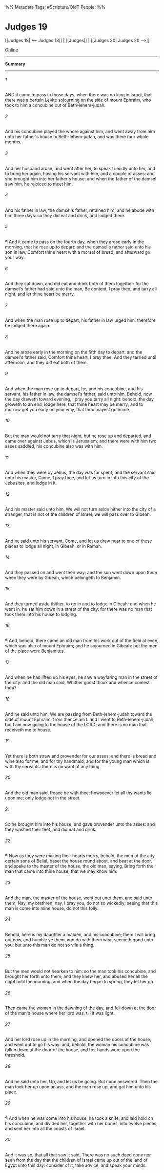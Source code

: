 

%% Metadata
Tags: #Scripture/OldT
People: 
%%
# Judges 19
[[Judges 18| <-- Judges 18]] | [[Judges]] | [[Judges 20| Judges 20 -->]]

[Online](https://churchofjesuschrist.org/study/scriptures/ot/judg/19?lang=eng)

---
__Summary__



---

###### 1
AND it came to pass in those days, when there was no king in Israel, that there was a certain Levite sojourning on the side of mount Ephraim, who took to him a concubine out of Beth-lehem-judah.
###### 2
And his concubine played the whore against him, and went away from him unto her father's house to Beth-lehem-judah, and was there four whole months.
###### 3
And her husband arose, and went after her, to speak friendly unto her, and to bring her again, having his servant with him, and a couple of asses: and she brought him into her father's house: and when the father of the damsel saw him, he rejoiced to meet him.
###### 4
And his father in law, the damsel's father, retained him; and he abode with him three days: so they did eat and drink, and lodged there.
###### 5
¶ And it came to pass on the fourth day, when they arose early in the morning, that he rose up to depart: and the damsel's father said unto his son in law, Comfort thine heart with a morsel of bread, and afterward go your way.
###### 6
And they sat down, and did eat and drink both of them together: for the damsel's father had said unto the man, Be content, I pray thee, and tarry all night, and let thine heart be merry.
###### 7
And when the man rose up to depart, his father in law urged him: therefore he lodged there again.
###### 8
And he arose early in the morning on the fifth day to depart: and the damsel's father said, Comfort thine heart, I pray thee.  And they tarried until afternoon, and they did eat both of them.
###### 9
And when the man rose up to depart, he, and his concubine, and his servant, his father in law, the damsel's father, said unto him, Behold, now the day draweth toward evening, I pray you tarry all night: behold, the day groweth to an end, lodge here, that thine heart may be merry; and to morrow get you early on your way, that thou mayest go home.
###### 10
But the man would not tarry that night, but he rose up and departed, and came over against Jebus, which is Jerusalem; and there were with him two asses saddled, his concubine also was with him.
###### 11
And when they were by Jebus, the day was far spent; and the servant said unto his master, Come, I pray thee, and let us turn in into this city of the Jebusites, and lodge in it.
###### 12
And his master said unto him, We will not turn aside hither into the city of a stranger, that is not of the children of Israel; we will pass over to Gibeah.
###### 13
And he said unto his servant, Come, and let us draw near to one of these places to lodge all night, in Gibeah, or in Ramah.
###### 14
And they passed on and went their way; and the sun went down upon them when they were by Gibeah, which belongeth to Benjamin.
###### 15
And they turned aside thither, to go in and to lodge in Gibeah: and when he went in, he sat him down in a street of the city: for there was no man that took them into his house to lodging.
###### 16
¶ And, behold, there came an old man from his work out of the field at even, which was also of mount Ephraim; and he sojourned in Gibeah: but the men of the place were Benjamites.
###### 17
And when he had lifted up his eyes, he saw a wayfaring man in the street of the city: and the old man said, Whither goest thou?  and whence comest thou?
###### 18
And he said unto him, We are passing from Beth-lehem-judah toward the side of mount Ephraim; from thence am I: and I went to Beth-lehem-judah, but I am now going to the house of the LORD; and there is no man that receiveth me to house.
###### 19
Yet there is both straw and provender for our asses; and there is bread and wine also for me, and for thy handmaid, and for the young man which is with thy servants: there is no want of any thing.
###### 20
And the old man said, Peace be with thee; howsoever let all thy wants lie upon me; only lodge not in the street.
###### 21
So he brought him into his house, and gave provender unto the asses: and they washed their feet, and did eat and drink.
###### 22
¶ Now as they were making their hearts merry, behold, the men of the city, certain sons of Belial, beset the house round about, and beat at the door, and spake to the master of the house, the old man, saying, Bring forth the man that came into thine house, that we may know him.
###### 23
And the man, the master of the house, went out unto them, and said unto them, Nay, my brethren, nay, I pray you, do not so wickedly; seeing that this man is come into mine house, do not this folly.
###### 24
Behold, here is my daughter a maiden, and his concubine; them I will bring out now, and humble ye them, and do with them what seemeth good unto you: but unto this man do not so vile a thing.
###### 25
But the men would not hearken to him: so the man took his concubine, and brought her forth unto them; and they knew her, and abused her all the night until the morning: and when the day began to spring, they let her go.
###### 26
Then came the woman in the dawning of the day, and fell down at the door of the man's house where her lord was, till it was light.
###### 27
And her lord rose up in the morning, and opened the doors of the house, and went out to go his way: and, behold, the woman his concubine was fallen down at the door of the house, and her hands were upon the threshold.
###### 28
And he said unto her, Up, and let us be going.  But none answered.  Then the man took her up upon an ass, and the man rose up, and gat him unto his place.
###### 29
¶ And when he was come into his house, he took a knife, and laid hold on his concubine, and divided her, together with her bones, into twelve pieces, and sent her into all the coasts of Israel.
###### 30
And it was so, that all that saw it said, There was no such deed done nor seen from the day that the children of Israel came up out of the land of Egypt unto this day: consider of it, take advice, and speak your minds.




